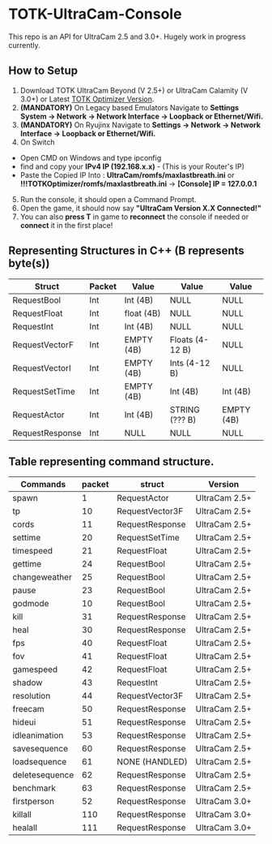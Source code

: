 # TOTK-UltraCam-Console
This repo is an API for UltraCam 2.5 and 3.0+. Hugely work in progress currently.

## How to Setup
1. Download TOTK UltraCam Beyond (V 2.5+) or UltraCam Calamity (V 3.0+) or Latest [TOTK Optimizer Version](https://github.com/MaxLastBreath/TOTK-mods).
2. **(MANDATORY)** On Legacy based Emulators Navigate to **Settings System -> Network -> Network Interface -> Loopback or Ethernet/Wifi.**
3. **(MANDATORY)** On Ryujinx Navigate to **Settings -> Network -> Network Interface -> Loopback or Ethernet/Wifi.**
4. On Switch
  - Open CMD on Windows and type ipconfig
  - find and copy your **IPv4 IP (192.168.x.x)** - (This is your Router's IP) 
  - Paste the Copied IP Into : **UltraCam/romfs/maxlastbreath.ini** or **!!!TOTKOptimizer/romfs/maxlastbreath.ini** -> **[Console] IP = 127.0.0.1**
5. Run the console, it should open a Command Prompt.
6. Open the game, it should now say **"UltraCam Version X.X Connected!"**
7. You can also **press T** in game to **reconnect** the console if needed or **connect** it in the first place!

## Representing Structures in C++ (B represents byte(s))
| Struct         | Packet        | Value         | Value          | Value          |
| -------------  | ------------- | ------------- | -------------  | -------------  |
| RequestBool    | Int           | Int (4B)      | NULL           | NULL           |
| RequestFloat   | Int           | float (4B)    | NULL           | NULL           |
| RequestInt     | Int           | Int (4B)      | NULL           | NULL           |
| RequestVectorF | Int           | EMPTY (4B)    | Floats (4-12 B)| NULL           |
| RequestVectorI | Int           | EMPTY (4B)    | Ints (4-12 B)  | NULL           |
| RequestSetTime | Int           | EMPTY (4B)    | Int (4B)       | Int (4B)       |
| RequestActor   | Int           | Int (4B)      | STRING (??? B) | EMPTY (4B)     |
| RequestResponse| Int           | NULL          | NULL           | NULL           |

## Table representing command structure.

| Commands      | packet        | struct          | Version         |
| ------------- | ------------- | -------------   | -------------   |
| spawn         | 1             | RequestActor    | UltraCam 2.5+   |
| tp            | 10            | RequestVector3F | UltraCam 2.5+   |
| cords         | 11            | RequestResponse | UltraCam 2.5+   |
| settime       | 20            | RequestSetTime  | UltraCam 2.5+   |
| timespeed     | 21            | RequestFloat    | UltraCam 2.5+   |
| gettime       | 24            | RequestBool     | UltraCam 2.5+   |
| changeweather | 25            | RequestBool     | UltraCam 2.5+   |
| pause         | 23            | RequestBool     | UltraCam 2.5+   |
| godmode       | 10            | RequestBool     | UltraCam 2.5+   |
| kill          | 31            | RequestResponse | UltraCam 2.5+   |
| heal          | 30            | RequestResponse | UltraCam 2.5+   |
| fps           | 40            | RequestFloat    | UltraCam 2.5+   |
| fov           | 41            | RequestFloat    | UltraCam 2.5+   |
| gamespeed     | 42            | RequestFloat    | UltraCam 2.5+   |
| shadow        | 43            | RequestInt      | UltraCam 2.5+   |
| resolution    | 44            | RequestVector3F | UltraCam 2.5+   |
| freecam       | 50            | RequestResponse | UltraCam 2.5+   |
| hideui        | 51            | RequestResponse | UltraCam 2.5+   |
| idleanimation | 53            | RequestResponse | UltraCam 2.5+   |
| savesequence  | 60            | RequestResponse | UltraCam 2.5+   |
| loadsequence  | 61            | NONE (HANDLED)  | UltraCam 2.5+   |
| deletesequence| 62            | RequestResponse | UltraCam 2.5+   |
| benchmark     | 63            | RequestResponse | UltraCam 2.5+   |
| firstperson   | 52            | RequestResponse | UltraCam 3.0+   |
| killall       | 110           | RequestResponse | UltraCam 3.0+   |
| healall       | 111           | RequestResponse | UltraCam 3.0+   |
